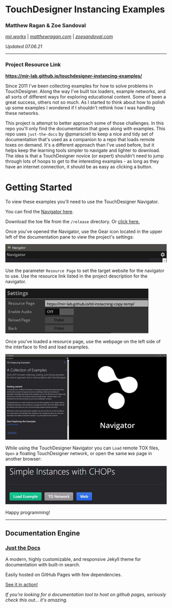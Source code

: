 # TouchDesigner Instancing Examples
### Matthew Ragan & Zoe Sandoval ###
_[mir.works](http://mir.works)_ | _[matthewragan.com](http://matthewragan.com)_ | _[zoesandoval.com](https://www.zoesandoval.com/)_  

_Updated 07.06.21_

---
### Project Resource Link  
**https://mir-lab.github.io/touchdesigner-instancing-examples/**

Since 2011 I've been collecting examples for how to solve problems in TouchDesigner. Along the way I've built tox loaders, example networks, and all sorts of different ways for exploring educational content. Some of been a great success, others not so much. As I started to think about how to polish up some examples I wondered if I shouldn't rethink how I was handling these networks. 

This project is attempt to better approach some of those challenges. In this repo you'll only find the documentation that goes along with examples. This repo uses `just-the-docs` by @pmarsciell to keep a nice and tidy set of documentation that's used as a companion to a repo that loads remote toxes on demand. It's a different approach than I've used before, but it helps keep the learning tools simpler to navigate and lighter to download. The idea is that a TouchDesigner novice (or expert) shouldn't need to jump through lots of hoops to get to the interesting examples - as long as they have an internet connection, it should be as easy as clicking a button. 

# Getting Started
To view these examples you'll need to use the TouchDesigner Navigator.

You can find the [Navigator here](https://github.com/mir-lab/touchdesigner-resource-navigator).

Download the toe file from the `/release` directory. Or [click here.](https://github.com/mir-lab/touchdesigner-resource-navigator/raw/main/release/navigator.toe)

Once you've opened the Navigator, use the Gear icon located in the upper left of the documentation pane to view the project's settings:

![](assets/readme-imgs/settings-gear.jpg)

Use the parameter `Resource Page` to set the target website for the navigator to use. Use the resource link listed in the project description for the navigator.

![](assets/readme-imgs/settings.jpg)

Once you've loaded a resource page, use the webpage on the left side of the interface to find and load examples.

![](assets/readme-imgs/resource-nav-ui.jpg)

While using the TouchDesigner Navigator you can `Load` remote TOX files, `Open` a floating TouchDesigner network, or open the same `Web` page in another browser:

![](assets/readme-imgs/actions.jpg)

Happy programming!

----

## Documentation Engine

### [Just the Docs](https://github.com/pmarsceill/just-the-docs)  
A modern, highly customizable, and responsive Jekyll theme for documentation with built-in search.

Easily hosted on GitHub Pages with few dependencies.

[See it in action!](https://pmarsceill.github.io/just-the-docs/)  

*If you're looking for a documentation tool to host on github pages, seriously check this out... it's amazing.*

